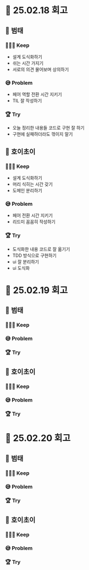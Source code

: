 # 📖 25.02.18 회고

## 🌼 **범태**

### 🏃🏻‍➡️ Keep

- 설계 도식화하기
- 쉬는 시간 가지기
- 서로의 의견 물어보며 상의하기

### 😅 Problem

- 페어 역할 전환 시간 지키기
- TIL 잘 작성하기

### 🏆 Try

- 오늘 정리한 내용들 코드로 구현 잘 하기
- 구현에 실패하더라도 꺾이지 말기

## 🤡 **호이초이**

### 🏃🏻‍➡️ Keep

- 설계 도식화하기
- 머리 식히는 시간 갖기
- 도메인 분리하기

### 😅 Problem

- 페어 전환 시간 지키기
- 리드미 꼼꼼히 작성하기

### 🏆 Try

- 도식화한 내용 코드로 잘 옮기기
- TDD 방식으로 구현하기
- ui 잘 분리하기
- ui 도식화

# 📖 25.02.19 회고

## 🌼 **범태**

### 🏃🏻‍➡️ Keep

### 😅 Problem

### 🏆 Try

## 🤡 **호이초이**

### 🏃🏻‍➡️ Keep

### 😅 Problem

### 🏆 Try

# 📖 25.02.20 회고

## 🌼 **범태**

### 🏃🏻‍➡️ Keep

### 😅 Problem

### 🏆 Try

## 🤡 **호이초이**

### 🏃🏻‍➡️ Keep

### 😅 Problem

### 🏆 Try
